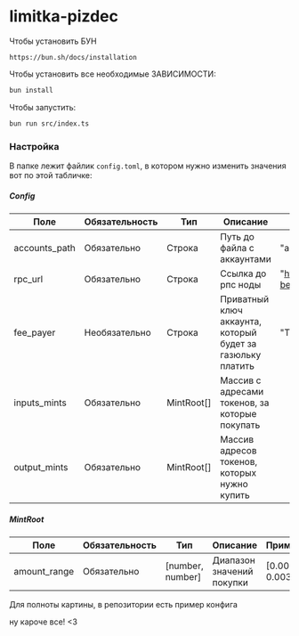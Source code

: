 # limitka-pizdec

Чтобы установить БУН
```
https://bun.sh/docs/installation
```

Чтобы установить все необходимые ЗАВИСИМОСТИ:

```bash
bun install
```

Чтобы запустить:

```bash
bun run src/index.ts
```

### Настройка
В папке лежит файлик `config.toml`, в котором нужно изменить значения вот по этой табличке:

##### Config

| Поле          | Обязательность | Тип         | Описание                                                   | Пример                                |
|---------------|----------------|-------------|------------------------------------------------------------|---------------------------------------|
| accounts_path | Обязательно    | Строка      | Путь до файла с аккаунтами                                 | "accounts.txt"                        |
| rpc_url       | Обязательно    | Строка      | Ссылка до рпс ноды                                         | "https://api.mainnet-beta.solana.com" |
| fee_payer     | Необязательно  | Строка      | Приватный ключ аккаунта, который будет за газюльку платить | "ThRd....."                           |
| inputs_mints  | Обязательно    | MintRoot[] | Массив с адресами токенов, за которые покупать             |                                       |
| output_mints  | Обязательно    | MintRoot[] | Массив адресов токенов, которых нужно купить               |                                       |



##### MintRoot

| Поле         | Обязательность | Тип              | Описание                  | Пример         |
|--------------|----------------|------------------|---------------------------|----------------|
| amount_range | Обязательно    | [number, number] | Диапазон значений покупки | [0.002, 0.003] |


Для полноты картины, в репозитории есть пример конфига

ну кароче все! <3